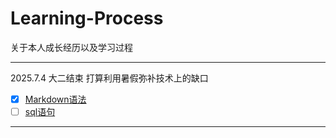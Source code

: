 # Learning-Process
关于本人成长经历以及学习过程
***
2025.7.4 大二结束 打算利用暑假弥补技术上的缺口
* [x] [Markdown语法](https://github.com/danica21-hub/Markdown)
* [ ] [sql语句](https://github.com/danica21-hub/MySQL)
***
